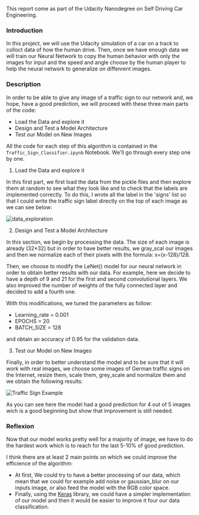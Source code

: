 [image1]: example.png "Trained Agent"
[image2]: data_exploration.png "data_exploration"
This report come as part of the Udacity Nanodegree on Self Driving Car Engineering.

### Introduction

In this project, we will use the Udacity simulation of a car on a track to colloct data of how the human drive. Then, once we have enough data we will train our Neural Network to copy the human behavior with only the images for input and the speed and angle choose by the human player to help the neural network to generalize on diffenrent images.


### Description

In order to be able to give any image of a traffic sign to our network and, we hope, have a good prediction, we will proceed with these three main parts of the code:

* Load the Data and explore it
* Design and Test a Model Architecture
* Test our Model on New Images

All the code for each step of this algorithm is contained in the `Traffic_Sign_Classifier.ipynb` Notebook. We'll go through every step one by one.

1. Load the Data and explore it

In this first part, we first load the data from the pickle files and then explore them at random to see what they look like and to check that the labels are implemented correctly. To do this, I wrote all the label in the 'signs' list so that I could write the traffic sign label directly on the top of each image as we can see below:

![data_exploration][image2] 

2. Design and Test a Model Architecture

In this section, we begin by processing the data. The size of each image is already (32*32) but in order to have better results, we gray_scal our images and then we normalize each of their pixels with the formula: x=(x-128)/128.

Then, we choose to modify the LeNet() model for our neural network in order to obtain better results with our data. For example, here we decide to have a depth of  9 and 21  for the first and second convolutional layers. We also improved the number of weights of the fully connected layer and decided to add a fourth one.

With this modifications, we tuned the parameters as follow:

* Learning_rate = 0.001
* EPOCHS = 20
* BATCH_SIZE = 128

and obtain an accuracy of 0.95 for the validation data.

3. Test our Model on New Images

Finally, in order to better understand the model and to be sure that it will work with real images, we choose some images of German traffic signs on the Internet, resize them, scale them, grey_scale and normalize them and we obtain the following results:

![Traffic Sign Example][image1] 

As you can see here the model had a good prediction for 4 out of 5 images wich is a good beginning but show that improvement is still needed.

### Reflexion

Now that our model works pretty well for a majority of image, we have to do the hardest work which is to reach for the last 5-10% of good prediction. 

I think there are at least 2 main points on which we could improve the efficience of the algorithm:

- At first, We could try to have a better processing of our data, which mean that we could for example add noise or gaussian_blur on our inputs image, or also feed the model with the RGB color space.
- Finally, using the [Keras](https://keras.io) library, we could have a simpler implementation of our model and then it would be easier to improve it four our data classification.

